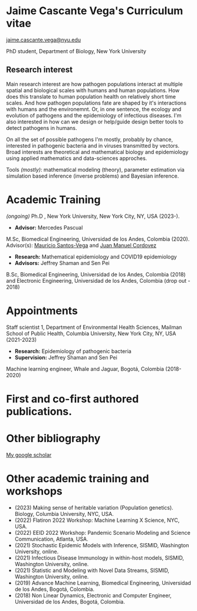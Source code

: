 # Jaime Cascante Vega's Curriculum vitae
jaime.cascante.vega@nyu.edu

PhD student, Department of Biology, New York University

## Research interest
Main research interest are how pathogen populations interact at multiple spatial and biological scales with humans and human populations. How does this translate to human population health on relatively short time scales. And how pathogen populations fate are shaped by it's interactions with humans and the environemnt. Or, in one sentence, the ecology and evolution of pathogens and the epidemiology of infectious diseases. I'm also interested in how can we design or help/guide design better tools to detect pathogens in humans.

On all the set of possible pathogens I'm mostly, probably by chance, interested in pathogenic bacteria and in viruses transmitted by vectors. Broad interests are theoretical and mathematical biology and epidemiology using applied mathematics and data-sciences approches.

Tools *(mostly)*: mathematical modeling (theory), parameter estimation via simulation based inference (inverse problems) and Bayesian inference.

# Academic Training
*(ongoing)* Ph.D , New York University, New York City, NY, USA (2023-).
  - **Advisor:** Mercedes Pascual
  
M.Sc, Biomedical Engineering, Universidad de los Andes, Colombia (2020). Advisor(s): [Mauricio Santos-Vega](https://scholar.google.com/citations?user=RmrmFqoAAAAJ&hl=en) and [Juan Manuel Cordovez](https://scholar.google.com/citations?user=qAcAG5sAAAAJ&hl=en)
  - **Research:** Mathematical epidemiology and COVID19 epidemiology
  - **Advisors:** Jeffrey Shaman and Sen Pei

B.Sc, Biomedical Engineering, Universidad de los Andes, Colombia (2018) and Electronic Engineering, Universidad de los Andes, Colombia (drop out - 2018)

# Appointments
Staff scientist 1, Department of Environmental Health Sciences, Mailman School of Public Health, Columbia University, New York City, NY, USA (2021-2023)
  - **Research:** Epidemiology of pathogenic bacteria
  - **Supervision:** Jeffrey Shaman and Sen Pei

Machine learning engineer, Whale and Jaguar, Bogotá, Colombia (2018-2020)

# First and co-first authored publications.

# Other bibliography
[My google scholar](https://scholar.google.com/citations?user=KUnWYyMAAAAJ&hl=en)

# Other academic training and workshops
  - (2023) Making sense of heritable variation (Population genetics). Biology, Columbia University, NYC, USA.
  - (2022) Flatiron 2022 Workshop: Machine Learning X Science, NYC, USA.
  - (2022) EEID 2022 Workshop: Pandemic Scenario Modeling and Science Communication, Atlanta, USA.
  - (2021) Stochastic Epidemic Models with Inference, SISMID, Washington University, online.
  - (2021) Infectious Disease Immunology in within-host models, SISMID, Washington University, online.
  - (2021) Statistic and Modeling with Novel Data Streams, SISMID, Washington University, online.
  - (2019) Advance Machine Learning, Biomedical Engineering, Universidad de los Andes, Bogotá, Colombia.
  - (2018) Non Linear Dynamics, Electronic and Computer Engineer, Universidad de los Andes, Bogotá, Colombia.

